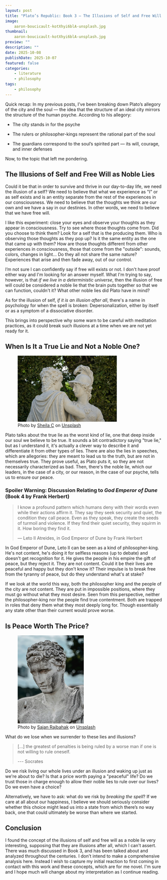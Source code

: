 ```yaml
---
layout: post
title: "Plato’s Republic: Book 3 – The Illusions of Self and Free Will as Noble Lies"
image:
    aaron-boucicault-kotXhyi6blA-unsplash.jpg
thumbnail:
    aaron-boucicault-kotXhyi6blA-unsplash.jpg
preview: ""
description: ""
date: 2025-10-08
publishDate: 2025-10-07
featured: false
categories:
    - literature
    - philosophy
tags:
    - philosophy
---
```

Quick recap: In my previous posts, I’ve been breaking down Plato’s allegory of the city and the soul — the idea that the structure of an ideal city mirrors the structure of the human psyche. According to his allegory:

- The city stands in for the psyche

- The rulers or philosopher-kings represent the rational part of the soul

- The guardians correspond to the soul’s spirited part — its will, courage, and inner defenses

Now, to the topic that left me pondering.

## The Illusions of Self and Free Will as Noble Lies
Could it be that in order to survive and thrive in our day-to-day life, we need the illusion of a self? We need to believe that what we experience as "I" or as self exists and is an entity separate from the rest of the experiences in our consciousness. We need to believe that the thoughts we think are our own and we have a say in our destinies. In other words, we need to believe that we have free will.

I like this experiment: close your eyes and observe your thoughts as they appear in consciousness. Try to see where those thoughts come from. Did you choose to think them? Look for a self that is the producing them. Who is observing those thoughts as they pop up? Is it the same entity as the one that came up with them? How are those thoughts different from other experiences in consciousness, those that come from the "outside": sounds, colors, changes in light... Do they all not share the same nature? Experiences that arise and then fade away, out of our control.

I’m not sure I can confidently say if free will exists or not. I don't have proof either way and I'm looking for an answer myself. What I'm trying to say, however, is that *if we live in a deterministic universe*, then the illusion of free will could be considered a noble lie that the brain puts together so that we can function, couldn't it? What other noble lies did Plato have in mind?

As for the illusion of self, *if it is an illusion after all*, there's a name in psychology for when the spell is broken: Depersonalization, either by itself or as a symptom of a dissociative disorder.

This brings into perspective why some warn to be careful with meditation practices, as it could break such illusions at a time when we are not yet ready for it.

## When Is It a True Lie and Not a Noble One?
<figure>
<img style='height: 75%; width: 75%; object-fit: contain' src="sheila-c-PwZ0mztPiO8-unsplash.jpg" atl="">
  <figcaption>
Photo by <a href="https://unsplash.com/@qld_traveller?utm_content=creditCopyText&utm_medium=referral&utm_source=unsplash">Sheila C</a> on <a href="https://unsplash.com/photos/a-statue-of-a-woman-holding-a-mans-arm-PwZ0mztPiO8?utm_content=creditCopyText&utm_medium=referral&utm_source=unsplash">Unsplash</a>
  </figcaption>
</figure>

Plato talks about the true lie as the worst kind of lie, one that deep inside our soul we believe to be true. It sounds a bit contradictory saying "true lie," but as I understand it, it's actually a clever way to describe it and differentiate it from other types of lies. There are also the lies in speeches, which are allegories: they are meant to lead us to the truth, but are not in themselves true. They prove useful, as Plato puts it, so they are not necessarily characterized as bad. Then, there's the noble lie, which our leaders, in the case of a city, or our reason, in the case of our psyche, tells us to ensure our peace.

### Spoiler Warning: Discussion Relating to *God Emperor of Dune* (Book 4 by Frank Herbert)

> I know a profound pattern which humans deny with their words even while their actions affirm it. They say they seek security and quiet, the condition they call peace. Even as they speak, they create the seeds of turmoil and violence. If they find their quiet security, they squirm in it. How boring they find it.
>
> — Leto II Atreides, in God Emperor of Dune by Frank Herbert

In God Emperor of Dune, Leto II can be seen as a kind of philosopher-king.
He's not content, he's doing it for selfless reasons (up to debate) and doesn't get recognition for it. He gives the people in his empire the gift of peace, but they reject it. They are not content. Could it be their lives are peaceful and happy but they don't know it? Their impulse is to break free from the tyranny of peace, but do they understand what's at stake?

If we look at the world this way, both the philosopher king and the people of the city are not content. They are put in impossible positions, where they must go without what they most desire.
Seen from this perspective, neither the philosopher-king nor the people find true contentment. Both are trapped in roles that deny them what they most deeply long for.
Though essentially any state other than their current would prove worse.

## Is Peace Worth The Price?

<figure>
<img style='height: 50%; width: 50%; object-fit: contain' src="sajan-rajbahak-uDbfsgw5Wqo-unsplash.jpg" atl="">
  <figcaption>
Photo by <a href="https://unsplash.com/@sajan009?utm_content=creditCopyText&utm_medium=referral&utm_source=unsplash">Sajan Rajbahak</a> on <a href="https://unsplash.com/photos/a-statue-of-a-man-uDbfsgw5Wqo?utm_content=creditCopyText&utm_medium=referral&utm_source=unsplash">Unsplash</a>
  </figcaption>
</figure>
What do we lose when we surrender to these lies and illusions?

> [...] the greatest of penalties is being ruled by a worse man if one is not willing to rule oneself.
>
> --- Socrates

Do we risk living our whole lives under an illusion and waking up just as we're about to die? Is that a price worth paying a "peaceful" life? Do we trust those in charge enough to allow their noble lies to rule over our lives? Do we even have a choice?

Alternatively, we have to ask: what do we risk by *breaking the spell*? If we care at all about our happiness, I believe we should seriously consider whether this choice might lead us into a state from which there’s no way back, one that could ultimately be worse than where we started.

## Conclusion

I found the concept of the illusions of self and free will as a noble lie very interesting, supposing that they are illusions after all, which I can't assert. There was much discussed in Book 3, and has been talked about and analyzed throughout the centuries. I don't intend to make a comprehensive analysis here. Instead I wish to capture my initial reaction to first coming in contact with this work and these concepts, which are for me novel. I'm sure and I hope much will change about my interpretation as I continue reading.
